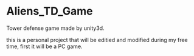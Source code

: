 # Aliens_TD_Game
Tower defense game made by unity3d.

this is a personal project that will be editied and modified during my free time, first it will be a PC game.

